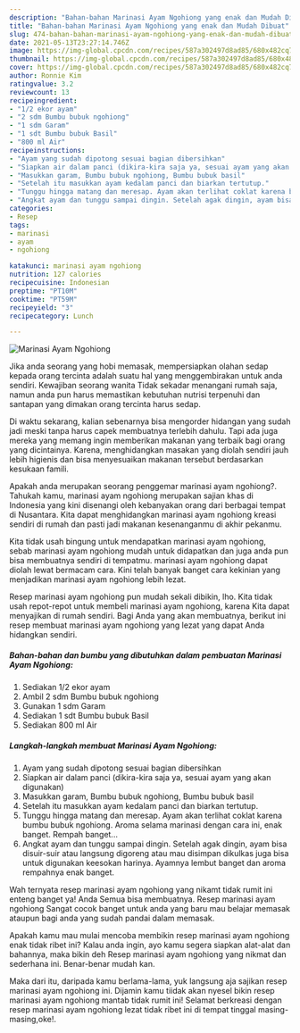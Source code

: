 ```yaml
---
description: "Bahan-bahan Marinasi Ayam Ngohiong yang enak dan Mudah Dibuat"
title: "Bahan-bahan Marinasi Ayam Ngohiong yang enak dan Mudah Dibuat"
slug: 474-bahan-bahan-marinasi-ayam-ngohiong-yang-enak-dan-mudah-dibuat
date: 2021-05-13T23:27:14.746Z
image: https://img-global.cpcdn.com/recipes/587a302497d8ad85/680x482cq70/marinasi-ayam-ngohiong-foto-resep-utama.jpg
thumbnail: https://img-global.cpcdn.com/recipes/587a302497d8ad85/680x482cq70/marinasi-ayam-ngohiong-foto-resep-utama.jpg
cover: https://img-global.cpcdn.com/recipes/587a302497d8ad85/680x482cq70/marinasi-ayam-ngohiong-foto-resep-utama.jpg
author: Ronnie Kim
ratingvalue: 3.2
reviewcount: 13
recipeingredient:
- "1/2 ekor ayam"
- "2 sdm Bumbu bubuk ngohiong"
- "1 sdm Garam"
- "1 sdt Bumbu bubuk Basil"
- "800 ml Air"
recipeinstructions:
- "Ayam yang sudah dipotong sesuai bagian dibersihkan"
- "Siapkan air dalam panci (dikira-kira saja ya, sesuai ayam yang akan digunakan)"
- "Masukkan garam, Bumbu bubuk ngohiong, Bumbu bubuk basil"
- "Setelah itu masukkan ayam kedalam panci dan biarkan tertutup."
- "Tunggu hingga matang dan meresap. Ayam akan terlihat coklat karena bumbu bubuk ngohiong. Aroma selama marinasi dengan cara ini, enak banget. Rempah banget..."
- "Angkat ayam dan tunggu sampai dingin. Setelah agak dingin, ayam bisa disuir-suir atau langsung digoreng atau mau disimpan dikulkas juga bisa untuk digunakan keesokan harinya. Ayamnya lembut banget dan aroma rempahnya enak banget."
categories:
- Resep
tags:
- marinasi
- ayam
- ngohiong

katakunci: marinasi ayam ngohiong 
nutrition: 127 calories
recipecuisine: Indonesian
preptime: "PT10M"
cooktime: "PT59M"
recipeyield: "3"
recipecategory: Lunch

---
```



![Marinasi Ayam Ngohiong](https://img-global.cpcdn.com/recipes/587a302497d8ad85/680x482cq70/marinasi-ayam-ngohiong-foto-resep-utama.jpg)

Jika anda seorang yang hobi memasak, mempersiapkan olahan sedap kepada orang tercinta adalah suatu hal yang menggembirakan untuk anda sendiri. Kewajiban seorang  wanita Tidak sekadar menangani rumah saja, namun anda pun harus memastikan kebutuhan nutrisi terpenuhi dan santapan yang dimakan orang tercinta harus sedap.

Di waktu  sekarang, kalian sebenarnya bisa mengorder hidangan yang sudah jadi meski tanpa harus capek membuatnya terlebih dahulu. Tapi ada juga mereka yang memang ingin memberikan makanan yang terbaik bagi orang yang dicintainya. Karena, menghidangkan masakan yang diolah sendiri jauh lebih higienis dan bisa menyesuaikan makanan tersebut berdasarkan kesukaan famili. 



Apakah anda merupakan seorang penggemar marinasi ayam ngohiong?. Tahukah kamu, marinasi ayam ngohiong merupakan sajian khas di Indonesia yang kini disenangi oleh kebanyakan orang dari berbagai tempat di Nusantara. Kita dapat menghidangkan marinasi ayam ngohiong kreasi sendiri di rumah dan pasti jadi makanan kesenanganmu di akhir pekanmu.

Kita tidak usah bingung untuk mendapatkan marinasi ayam ngohiong, sebab marinasi ayam ngohiong mudah untuk didapatkan dan juga anda pun bisa membuatnya sendiri di tempatmu. marinasi ayam ngohiong dapat diolah lewat bermacam cara. Kini telah banyak banget cara kekinian yang menjadikan marinasi ayam ngohiong lebih lezat.

Resep marinasi ayam ngohiong pun mudah sekali dibikin, lho. Kita tidak usah repot-repot untuk membeli marinasi ayam ngohiong, karena Kita dapat menyajikan di rumah sendiri. Bagi Anda yang akan membuatnya, berikut ini resep membuat marinasi ayam ngohiong yang lezat yang dapat Anda hidangkan sendiri.

<!--inarticleads1-->

##### Bahan-bahan dan bumbu yang dibutuhkan dalam pembuatan Marinasi Ayam Ngohiong:

1. Sediakan 1/2 ekor ayam
1. Ambil 2 sdm Bumbu bubuk ngohiong
1. Gunakan 1 sdm Garam
1. Sediakan 1 sdt Bumbu bubuk Basil
1. Sediakan 800 ml Air




<!--inarticleads2-->

##### Langkah-langkah membuat Marinasi Ayam Ngohiong:

1. Ayam yang sudah dipotong sesuai bagian dibersihkan
1. Siapkan air dalam panci (dikira-kira saja ya, sesuai ayam yang akan digunakan)
1. Masukkan garam, Bumbu bubuk ngohiong, Bumbu bubuk basil
1. Setelah itu masukkan ayam kedalam panci dan biarkan tertutup.
1. Tunggu hingga matang dan meresap. Ayam akan terlihat coklat karena bumbu bubuk ngohiong. Aroma selama marinasi dengan cara ini, enak banget. Rempah banget...
1. Angkat ayam dan tunggu sampai dingin. Setelah agak dingin, ayam bisa disuir-suir atau langsung digoreng atau mau disimpan dikulkas juga bisa untuk digunakan keesokan harinya. Ayamnya lembut banget dan aroma rempahnya enak banget.




Wah ternyata resep marinasi ayam ngohiong yang nikamt tidak rumit ini enteng banget ya! Anda Semua bisa membuatnya. Resep marinasi ayam ngohiong Sangat cocok banget untuk anda yang baru mau belajar memasak ataupun bagi anda yang sudah pandai dalam memasak.

Apakah kamu mau mulai mencoba membikin resep marinasi ayam ngohiong enak tidak ribet ini? Kalau anda ingin, ayo kamu segera siapkan alat-alat dan bahannya, maka bikin deh Resep marinasi ayam ngohiong yang nikmat dan sederhana ini. Benar-benar mudah kan. 

Maka dari itu, daripada kamu berlama-lama, yuk langsung aja sajikan resep marinasi ayam ngohiong ini. Dijamin kamu tiidak akan nyesel bikin resep marinasi ayam ngohiong mantab tidak rumit ini! Selamat berkreasi dengan resep marinasi ayam ngohiong lezat tidak ribet ini di tempat tinggal masing-masing,oke!.

